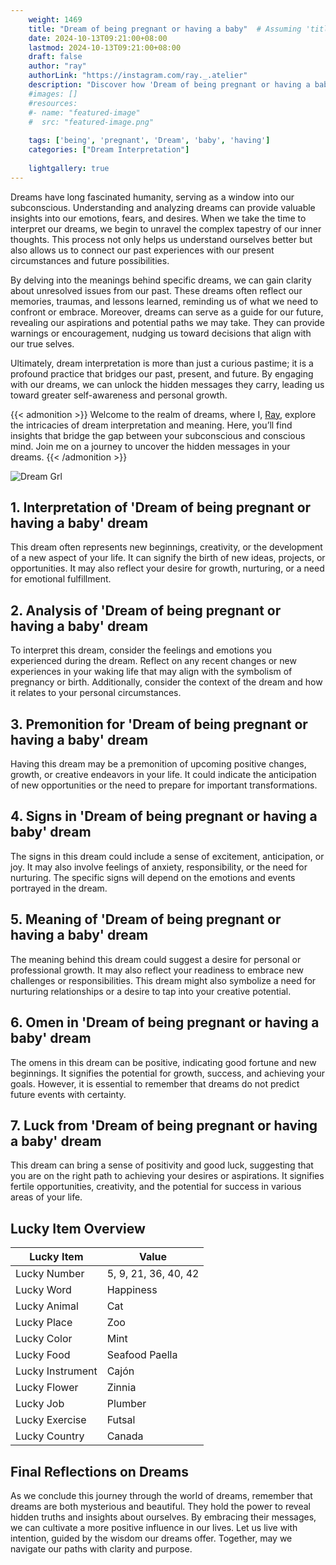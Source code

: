 ```yaml
---
    weight: 1469
    title: "Dream of being pregnant or having a baby"  # Assuming 'title' column exists
    date: 2024-10-13T09:21:00+08:00
    lastmod: 2024-10-13T09:21:00+08:00
    draft: false
    author: "ray"
    authorLink: "https://instagram.com/ray._.atelier"
    description: "Discover how 'Dream of being pregnant or having a baby' can interpret your future and uncover its significant meanings in your life."
    #images: []
    #resources:
    #- name: "featured-image"
    #  src: "featured-image.png"
    
    tags: ['being', 'pregnant', 'Dream', 'baby', 'having']
    categories: ["Dream Interpretation"]
    
    lightgallery: true
---
```

    
Dreams have long fascinated humanity, serving as a window into our subconscious. Understanding and analyzing dreams can provide valuable insights into our emotions, fears, and desires. When we take the time to interpret our dreams, we begin to unravel the complex tapestry of our inner thoughts. This process not only helps us understand ourselves better but also allows us to connect our past experiences with our present circumstances and future possibilities.

By delving into the meanings behind specific dreams, we can gain clarity about unresolved issues from our past. These dreams often reflect our memories, traumas, and lessons learned, reminding us of what we need to confront or embrace. Moreover, dreams can serve as a guide for our future, revealing our aspirations and potential paths we may take. They can provide warnings or encouragement, nudging us toward decisions that align with our true selves.

Ultimately, dream interpretation is more than just a curious pastime; it is a profound practice that bridges our past, present, and future. By engaging with our dreams, we can unlock the hidden messages they carry, leading us toward greater self-awareness and personal growth.

{{< admonition >}}
Welcome to the realm of dreams, where I, [Ray](https://instagram.com/ray._.atelier), explore the intricacies of dream interpretation and meaning. Here, you’ll find insights that bridge the gap between your subconscious and conscious mind. Join me on a journey to uncover the hidden messages in your dreams.
{{< /admonition >}}

![Dream Grl](https://cdn.pixabay.com/photo/2017/11/02/03/35/gothic-2910057_1280.jpg "Dream Grl")

## 1. Interpretation of 'Dream of being pregnant or having a baby' dream

This dream often represents new beginnings, creativity, or the development of a new aspect of your life. It can signify the birth of new ideas, projects, or opportunities. It may also reflect your desire for growth, nurturing, or a need for emotional fulfillment.

## 2. Analysis of 'Dream of being pregnant or having a baby' dream

To interpret this dream, consider the feelings and emotions you experienced during the dream. Reflect on any recent changes or new experiences in your waking life that may align with the symbolism of pregnancy or birth. Additionally, consider the context of the dream and how it relates to your personal circumstances.

## 3. Premonition for 'Dream of being pregnant or having a baby' dream

Having this dream may be a premonition of upcoming positive changes, growth, or creative endeavors in your life. It could indicate the anticipation of new opportunities or the need to prepare for important transformations.

## 4. Signs in 'Dream of being pregnant or having a baby' dream

The signs in this dream could include a sense of excitement, anticipation, or joy. It may also involve feelings of anxiety, responsibility, or the need for nurturing. The specific signs will depend on the emotions and events portrayed in the dream.

## 5. Meaning of 'Dream of being pregnant or having a baby' dream

The meaning behind this dream could suggest a desire for personal or professional growth. It may also reflect your readiness to embrace new challenges or responsibilities. This dream might also symbolize a need for nurturing relationships or a desire to tap into your creative potential.

## 6. Omen in 'Dream of being pregnant or having a baby' dream

The omens in this dream can be positive, indicating good fortune and new beginnings. It signifies the potential for growth, success, and achieving your goals. However, it is essential to remember that dreams do not predict future events with certainty.

## 7. Luck from 'Dream of being pregnant or having a baby' dream

This dream can bring a sense of positivity and good luck, suggesting that you are on the right path to achieving your desires or aspirations. It signifies fertile opportunities, creativity, and the potential for success in various areas of your life.

## Lucky Item Overview
| Lucky Item          | Value              |
|---------------|--------------------|
| Lucky Number        | 5, 9, 21, 36, 40, 42  |
| Lucky Word          | Happiness |
| Lucky Animal        | Cat |
| Lucky Place         | Zoo     |
| Lucky Color         | Mint     |
| Lucky Food          | Seafood Paella      |
| Lucky Instrument    | Cajón |
| Lucky Flower        | Zinnia    |
| Lucky Job           | Plumber       |
| Lucky Exercise      | Futsal  |
| Lucky Country       | Canada    |


##  Final Reflections on Dreams

As we conclude this journey through the world of dreams, remember that dreams are both mysterious and beautiful. They hold the power to reveal hidden truths and insights about ourselves. By embracing their messages, we can cultivate a more positive influence in our lives. Let us live with intention, guided by the wisdom our dreams offer. Together, may we navigate our paths with clarity and purpose.
